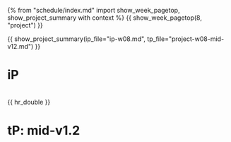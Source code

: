 {% from "schedule/index.md" import show_week_pagetop, show_project_summary with context %}
{{ show_week_pagetop(8, "project") }}

{{ show_project_summary(ip_file="ip-w08.md", tp_file="project-w08-mid-v12.md") }}

# iP

<include src="../../admin/ip-w08.md#body" />

<br>
{{ hr_double }}

# tP: mid-v1.2

<include src="../../admin/project-w08-mid-v12.md#body" />